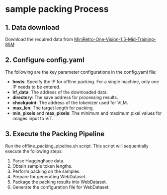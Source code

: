 # sample packing Process
## 1. Data download
Download the required data from [MiniRetro-One-Vision-1.5-Mid-Training-85M](https://huggingface.co/datasets/lmms-lab/MiniRetro-One-Vision-1.5-Mid-Training-85M/tree/main) 
## 2. Configure config.yaml
The following are the key parameter configurations in the config.yaml file:
- **hosts**: Specify the IP for offline packing. For a single machine, only one IP needs to be entered.
- **hf_data**: The address of the downloaded data.
- **directory**: The save address for processing results.
- **checkpoint**: The address of the tokenizer used for VLM.
- **max_len**: The target length for packing.
- **min_pixels** and **max_pixels**: The minimum and maximum pixel values for images input to ViT.
## 3. Execute the Packing Pipeline
Run the offline_packing_pipeline.sh script. This script will sequentially execute the following steps:
1. Parse HuggingFace data.
2. Obtain sample token lengths.
3. Perform packing on the samples.
4. Prepare for generating WebDataset.
5. Package the packing results into WebDataset.
6. Generate the configuration file for WebDataset.






